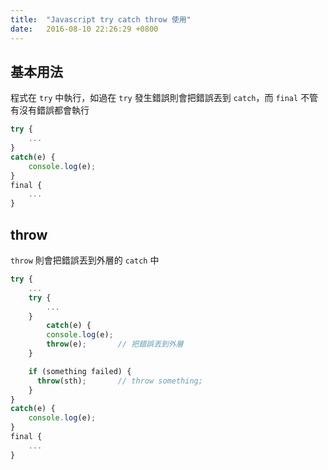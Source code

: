 ```yaml
---
title:  "Javascript try catch throw 使用"
date:   2016-08-10 22:26:29 +0800
---
```


## 基本用法
程式在 `try` 中執行，如過在 `try` 發生錯誤則會把錯誤丟到 `catch`，而 `final` 不管有沒有錯誤都會執行

```js
try {
    ...
}
catch(e) {
    console.log(e);
}
final {
    ...
}
```

## throw
`throw` 則會把錯誤丟到外層的 `catch` 中

```js
try {
    ...
    try {
        ...
    }
        catch(e) {
        console.log(e);
        throw(e);       // 把錯誤丟到外層
    }

    if (something failed) {
      throw(sth);       // throw something;
    }
}
catch(e) {
    console.log(e);
}
final {
    ...
}
```
